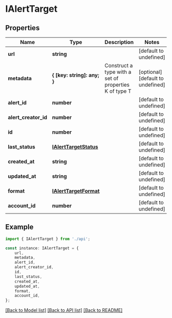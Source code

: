 # IAlertTarget


## Properties

Name | Type | Description | Notes
------------ | ------------- | ------------- | -------------
**url** | **string** |  | [default to undefined]
**metadata** | **{ [key: string]: any; }** | Construct a type with a set of properties K of type T | [optional] [default to undefined]
**alert_id** | **number** |  | [default to undefined]
**alert_creator_id** | **number** |  | [default to undefined]
**id** | **number** |  | [default to undefined]
**last_status** | [**IAlertTargetStatus**](IAlertTargetStatus.md) |  | [default to undefined]
**created_at** | **string** |  | [default to undefined]
**updated_at** | **string** |  | [default to undefined]
**format** | [**IAlertTargetFormat**](IAlertTargetFormat.md) |  | [default to undefined]
**account_id** | **number** |  | [default to undefined]

## Example

```typescript
import { IAlertTarget } from './api';

const instance: IAlertTarget = {
    url,
    metadata,
    alert_id,
    alert_creator_id,
    id,
    last_status,
    created_at,
    updated_at,
    format,
    account_id,
};
```

[[Back to Model list]](../README.md#documentation-for-models) [[Back to API list]](../README.md#documentation-for-api-endpoints) [[Back to README]](../README.md)
